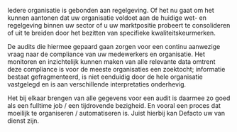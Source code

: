 Iedere organisatie is gebonden aan regelgeving. Of het nu gaat om het kunnen aantonen dat uw organisatie voldoet aan de huidige wet- en regelgeving binnen uw sector of u uw marktpositie probeert te consolideren of uit te breiden door het bezitten van specifieke kwaliteitskeurmerken.

De audits die hiermee gepaard gaan zorgen voor een continu aanwezige vraag naar de compliance van uw medewerkers en organisatie. Het monitoren en inzichtelijk kunnen maken van alle relevante data omtrent deze compliance is voor de meeste organisaties een zoektocht; informatie bestaat gefragmenteerd, is niet eenduidig door de hele organisatie vastgelegd en is aan verschillende interpretaties onderhevig.

Het bij elkaar brengen van alle gegevens voor een audit is daarmee zo goed als een fulltime job / een tijdrovende bezigheid. En vooral een proces dat moeilijk te organiseren / automatiseren is. Juist hierbij kan Defacto uw van dienst zijn.
